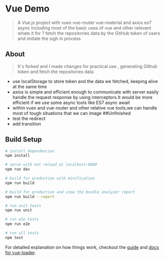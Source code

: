 # Vue Demo

> A Vue.js project with vuex vue-router vue-material and axios es7 async
including most of the basic uses of vue and other relevant <br/>
whats it for ? fetch the repositories data by the GitHub token of users and imitate the sigh in process

## About
> It`s forked and I made changes for practical use , generating Github token and fetch the repositories data<br/>
* use localStorage to store token and the data we fetched, keeping alive at the same time
* axios is simple and efficient enough to communicate with server
easily handle the request response by using interceptors.It would be more efficient if we use some async tools like ES7 async await
* within vuex and vue-router and other relative vue tools,we can handle most of tough situations that we can image
##Unfinished
* test the redirect <br/>
* add transition
## Build Setup

``` bash
# install dependencies
npm install

# serve with hot reload at localhost:8080
npm run dev

# build for production with minification
npm run build

# build for production and view the bundle analyzer report
npm run build --report

# run unit tests
npm run unit

# run e2e tests
npm run e2e

# run all tests
npm test
```
For detailed explanation on how things work, checkout the [guide](http://vuejs-templates.github.io/webpack/) and [docs for vue-loader](http://vuejs.github.io/vue-loader).

